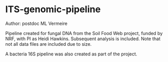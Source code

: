 # ITS-genomic-pipeline
Author: postdoc ML Vermeire

Pipeline created for fungal DNA from the Soil Food Web project, funded by NRF, with PI as Heidi Hawkins. 
Subsequent analysis is included. 
Note that not all data files are included due to size. 

A bacteria 16S pipeline was also created as part of the project.
